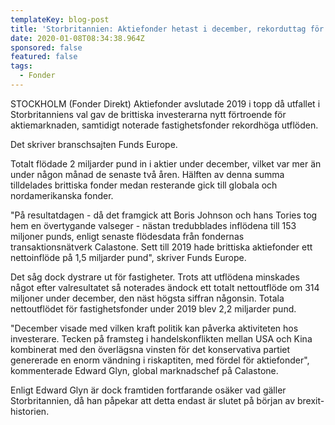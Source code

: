```yaml
---
templateKey: blog-post
title: 'Storbritannien: Aktiefonder hetast i december, rekorduttag för fastigheter'
date: 2020-01-08T08:34:38.964Z
sponsored: false
featured: false
tags:
  - Fonder
---
```

STOCKHOLM (Fonder Direkt) Aktiefonder avslutade 2019 i topp då utfallet i Storbritanniens val gav de brittiska investerarna nytt förtroende för aktiemarknaden, samtidigt noterade fastighetsfonder rekordhöga utflöden.

Det skriver branschsajten Funds Europe.

Totalt flödade 2 miljarder pund in i aktier under december, vilket var mer än under någon månad de senaste två åren. Hälften av denna summa tilldelades brittiska fonder medan resterande gick till globala och nordamerikanska fonder.

"På resultatdagen - då det framgick att Boris Johnson och hans Tories tog hem en övertygande valseger - nästan tredubblades inflödena till 153 miljoner punds, enligt senaste flödesdata från fondernas transaktionsnätverk Calastone. Sett till 2019 hade brittiska aktiefonder ett nettoinflöde på 1,5 miljarder pund", skriver Funds Europe.

Det såg dock dystrare ut för fastigheter. Trots att utflödena minskades något efter valresultatet så noterades ändock ett totalt nettoutflöde om 314 miljoner under december, den näst högsta siffran någonsin. Totala nettoutflödet för fastighetsfonder under 2019 blev 2,2 miljarder pund.

"December visade med vilken kraft politik kan påverka aktiviteten hos investerare. Tecken på framsteg i handelskonflikten mellan USA och Kina kombinerat med den överlägsna vinsten för det konservativa partiet genererade en enorm vändning i riskaptiten, med fördel för aktiefonder", kommenterade Edward Glyn, global marknadschef på Calastone.

Enligt Edward Glyn är dock framtiden fortfarande osäker vad gäller Storbritannien, då han påpekar att detta endast är slutet på början av brexit-historien.
